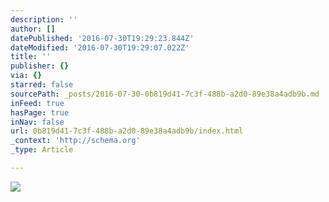 ```yaml
---
description: ''
author: []
datePublished: '2016-07-30T19:29:23.844Z'
dateModified: '2016-07-30T19:29:07.022Z'
title: ''
publisher: {}
via: {}
starred: false
sourcePath: _posts/2016-07-30-0b819d41-7c3f-488b-a2d0-89e38a4adb9b.md
inFeed: true
hasPage: true
inNav: false
url: 0b819d41-7c3f-488b-a2d0-89e38a4adb9b/index.html
_context: 'http://schema.org'
_type: Article

---
```

![](https://the-grid-user-content.s3-us-west-2.amazonaws.com/e4b8b4ea-e784-4ffe-a153-df0f1dfbed5e.png)